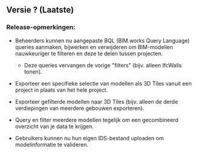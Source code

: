 ## Versie ? (Laatste)

### Release-opmerkingen:

- Beheerders kunnen nu aangepaste BQL (BIM.works Query Language) queries aanmaken, bijwerken en verwijderen om BIM-modellen nauwkeuriger te filteren en deze te delen tussen projecten.

    - Deze queries vervangen de vorige "filters" (bijv. alleen IfcWalls tonen).

- Exporteer een specifieke selectie van modellen als 3D Tiles vanuit een project in plaats van het hele project.

- Exporteer gefilterde modellen naar 3D Tiles (bijv. alleen de derde verdiepingen van meerdere gebouwen exporteren).

- Query en filter meerdere modellen tegelijk om een gecombineerd overzicht van je data te krijgen.

- Gebruikers kunnen nu hun eigen IDS-bestand uploaden om modelinformatie te valideren.